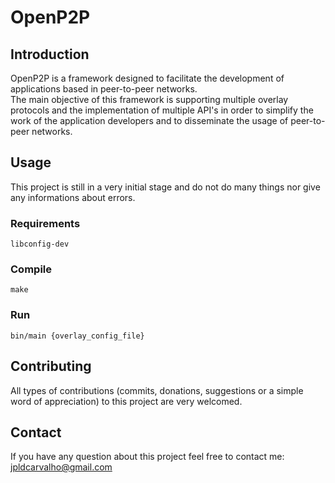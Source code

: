 # OpenP2P

## Introduction
OpenP2P is a framework designed to facilitate the development of applications based in peer-to-peer networks.  
The main objective of this framework is supporting multiple overlay protocols and the implementation of multiple API's in order to simplify the work of the application developers and to disseminate the usage of peer-to-peer networks.

## Usage
This project is still in a very initial stage and do not do many things nor give any informations about errors.

### Requirements
```
libconfig-dev
```

### Compile
```
make
```

### Run
```
bin/main {overlay_config_file}
```

## Contributing
All types of contributions (commits, donations, suggestions or a simple word of appreciation) to this project are very welcomed.

## Contact
If you have any question about this project feel free to contact me:  
jpldcarvalho@gmail.com
